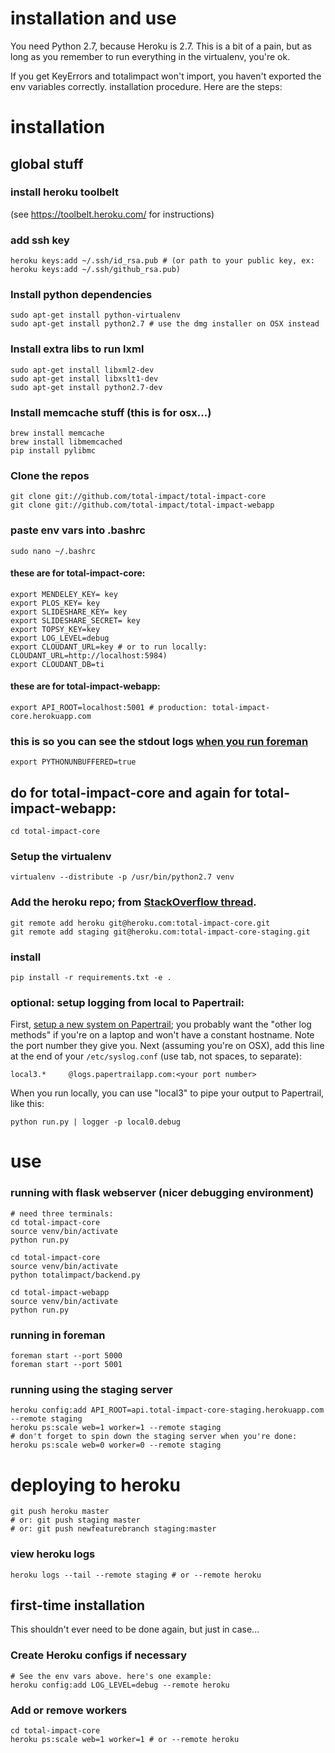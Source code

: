 installation and use
==================

You need Python 2.7, because Heroku is 2.7. This is a bit of a pain, but as long as you remember to run everything in the virtualenv, you're ok.

If you get KeyErrors and totalimpact won't import, you haven't exported the env variables correctly.
installation procedure. Here are the steps:

installation
============

## global stuff

### install heroku toolbelt 

(see https://toolbelt.heroku.com/ for instructions)

### add ssh key

    heroku keys:add ~/.ssh/id_rsa.pub # (or path to your public key, ex: heroku keys:add ~/.ssh/github_rsa.pub)

### Install python dependencies

    sudo apt-get install python-virtualenv
    sudo apt-get install python2.7 # use the dmg installer on OSX instead

### Install extra libs to run lxml

    sudo apt-get install libxml2-dev
    sudo apt-get install libxslt1-dev 
    sudo apt-get install python2.7-dev

### Install memcache stuff (this is for osx...)
    brew install memcache
    brew install libmemcached
    pip install pylibmc

### Clone the repos

    git clone git://github.com/total-impact/total-impact-core
    git clone git://github.com/total-impact/total-impact-webapp

### paste env vars into .bashrc 

    sudo nano ~/.bashrc

#### these are for total-impact-core:

    export MENDELEY_KEY= key
    export PLOS_KEY= key
    export SLIDESHARE_KEY= key
    export SLIDESHARE_SECRET= key
    export TOPSY_KEY=key
    export LOG_LEVEL=debug
    export CLOUDANT_URL=key # or to run locally: CLOUDANT_URL=http://localhost:5984)
    export CLOUDANT_DB=ti

#### these are for total-impact-webapp:

    export API_ROOT=localhost:5001 # production: total-impact-core.herokuapp.com

### this is so you can see the stdout logs [when you run foreman](http://www.google.com/url?q=https%3A%2F%2Fgithub.com%2Fddollar%2Fforeman%2Fwiki%2FMissing-Output&sa=D&sntz=1&usg=AFQjCNELDU4lGGgu4FqSSvMYWr_3tiFegg)

    export PYTHONUNBUFFERED=true

## do for total-impact-core and again for total-impact-webapp:

    cd total-impact-core

### Setup the virtualenv

    virtualenv --distribute -p /usr/bin/python2.7 venv 

### Add the heroku repo; from [StackOverflow thread](http://www.google.com/url?q=http%3A%2F%2Fstackoverflow.com%2Fquestions%2F5129598%2Fhow-to-link-a-folder-with-an-existing-heroku-app&sa=D&sntz=1&usg=AFQjCNG8ifFsW5WlYrXCSeuHxgniHY-sqA).

    git remote add heroku git@heroku.com:total-impact-core.git
    git remote add staging git@heroku.com:total-impact-core-staging.git

### install

    pip install -r requirements.txt -e .
    
### optional: setup logging from local to Papertrail:

First, [setup a new system on Papertrail](https://papertrailapp.com/systems/new); you probably want the "other log methods"
if you're on a laptop and won't have a constant hostname. Note the port number they give you. Next (assuming you're on OSX),
add this line at the end of your `/etc/syslog.conf` (use tab, not spaces, to separate):

    local3.*     @logs.papertrailapp.com:<your port number>
    
When you run locally, you can use "local3" to pipe your output to Papertrail, like this:

    python run.py | logger -p local0.debug



use
===


### running with flask webserver (nicer debugging environment)

    # need three terminals:
    cd total-impact-core
    source venv/bin/activate
    python run.py

    cd total-impact-core
    source venv/bin/activate
    python totalimpact/backend.py

    cd total-impact-webapp
    source venv/bin/activate
    python run.py

### running in foreman

    foreman start --port 5000
    foreman start --port 5001

### running using the staging server

    heroku config:add API_ROOT=api.total-impact-core-staging.herokuapp.com --remote staging
    heroku ps:scale web=1 worker=1 --remote staging
    # don't forget to spin down the staging server when you're done: 
    heroku ps:scale web=0 worker=0 --remote staging


deploying to heroku
===================

    git push heroku master 
    # or: git push staging master
    # or: git push newfeaturebranch staging:master

### view heroku logs

    heroku logs --tail --remote staging # or --remote heroku


first-time installation
-----------------------

This shouldn't ever need to be done again, but just in case...

### Create Heroku configs if necessary

    # See the env vars above. here's one example:
    heroku config:add LOG_LEVEL=debug --remote heroku

### Add or remove workers

    cd total-impact-core
    heroku ps:scale web=1 worker=1 # or --remote heroku

